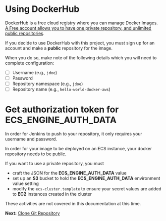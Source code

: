 # Using DockerHub
DockerHub is a free cloud registry where you can manage Docker Images. [A Free account allows you to have one private repository,
and unlimited public repositories](https://hub.docker.com/billing-plans/).

If you decide to use DockerHub with this project, you must sign up for an account and make a **public** repository for the image.

When you do so, make note of the following details which you will need to complete configuration:

 * [ ] Username (e.g., `jdoe`)
 * [ ] Password
 * [ ] Repository namespace (e.g., `jdoe`)
 * [ ] Repository name (e.g., `hello-world-docker-aws`)
 
# Get authorization token for ECS_ENGINE_AUTH_DATA
In order for Jenkins to push to your repository, it only requires your username and password.

In order for your image to be deployed on an ECS instance, your docker repository needs to be public.

If you want to use a private repository, you must
 * craft the JSON for the **ECS_ENGINE_AUTH_DATA** value
 * set up an **S3** bucket to hold the **ECS_ENGINE_AUTH_DATA** environment value setting
 * modify the `ecs-cluster.template` to ensure your secret values are added to **EC2** instances created in the cluster
 
These activities are not covered in this documentation at this time.

**Next:** [Clone Git Repository](02-GitRepository.md)